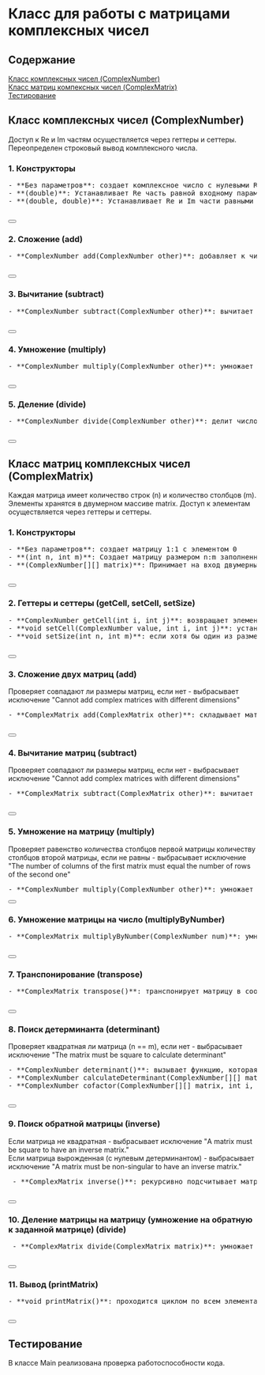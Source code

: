 # Класс для работы с матрицами комплексных чисел
## Содержание
[Класс комплексных чисел (ComplexNumber)](src/ComplexNumber.java)  
[Класс матриц компексных чисел (ComplexMatrix)](src/ComplexMatrix.java)  
[Тестирование](src/Main.java)
## Класс комплексных чисел (ComplexNumber)  
Доступ к Re и Im частям осуществляется через геттеры и сеттеры. Переопределен строковый вывод комплексного числа.
### 1. Конструкторы  
<div>
  <pre>
- **Без параметров**: создает комплексное число с нулевыми Re и Im частями
- **(double)**: Устанавливает Re часть равной входному параметру, а Im = 0
- **(double, double)**: Устанавливает Re и Im части равными входным параметрам соответственно 
     </pre>
  <button onclick="copyToClipboard()"></button>
</div>  

### 2. Сложение (add)  
<div>
  <pre>
- **ComplexNumber add(ComplexNumber other)**: добавляет к числу, чей метод был вызван, комплексное число other
        </pre>
  <button onclick="copyToClipboard()"></button>
</div>  

### 3. Вычитание (subtract)
<div>
  <pre>
- **ComplexNumber subtract(ComplexNumber other)**: вычитает из числа, чей метод был вызван число other
        </pre>
  <button onclick="copyToClipboard()"></button>
</div>  

### 4. Умножение (multiply)
<div>
  <pre>
- **ComplexNumber multiply(ComplexNumber other)**: умножает на число, чей метод был вызван число other в соответствии с формулой
        </pre>
  <button onclick="copyToClipboard()"></button>
</div>  

### 5. Деление (divide)
<div>
  <pre>
- **ComplexNumber divide(ComplexNumber other)**: делит число, с которым был вызван, на число other, выполняется по формуле
 </pre>
  <button onclick="copyToClipboard()"></button>
</div>  
  
## Класс матриц комплексных чисел (ComplexMatrix)
Каждая матрица имеет количество строк (n) и количество столбцов (m). Элементы хранятся в двумерном массиве matrix. Доступ к элементам осуществляется через геттеры и сеттеры.

### 1. Конструкторы  
<div>
  <pre>
- **Без параметров**: создает матрицу 1:1 с элементом 0
- **(int n, int m)**: Создает матрицу размером n:m заполненную нулями
- **(ComplexNumber[][] matrix)**: Принимает на вход двумерный массив данных, создает в соответствии с ними матрицу
 </pre>
  <button onclick="copyToClipboard()"></button>
</div> 

### 2. Геттеры и сеттеры (getCell, setCell, setSize)
<div>
  <pre>
- **ComplexNumber getCell(int i, int j)**: возвращает элемент матрицы по индексу (i, j). Если индекс находится за пределами границ матрицы - выбрасывает исключение "Index is out of bounds"
- **void setCell(ComplexNumber value, int i, int j)**: устаналивает элемент матрицы по индексу (i, j) равным значению value. Если индекс находится за пределами границ матрицы - выбрасывает исключение "Index is out of bounds"
- **void setSize(int n, int m)**: если хотя бы один из размером матрицы меньше или равен 0, выбрасывает исключение "n and m must be positive", копирует все элементы прошлой матрицы на те же самые места, если в изначальной матрице элементы отсутствовали - заполняет ячейки новой матрицы нулями
 </pre>
  <button onclick="copyToClipboard()"></button>
</div> 

### 3. Сложение двух матриц (add) 
Проверяет совпадают ли размеры матриц, если нет - выбрасывает исключение "Сannot add complex matrices with different dimensions"  
<div>
  <pre>
- **ComplexMatrix add(ComplexMatrix other)**: складывает матрицы поэлементно
  </pre>
  <button onclick="copyToClipboard()"></button>
</div> 

### 4. Вычитание матриц (subtract)
Проверяет совпадают ли размеры матриц, если нет - выбрасывает исключение "Сannot add complex matrices with different dimensions"  
<div>
  <pre>
- **ComplexMatrix subtract(ComplexMatrix other)**: вычитает матрицы поэлементно
 </pre>
  <button onclick="copyToClipboard()"></button>
</div> 

### 5. Умножение на матрицу (multiply)
Проверяет равенство количества столбцов первой матрицы количеству столбцов второй матрицы, если не равны - выбрасывает исключение "The number of columns of the first matrix must equal the number of rows of the second one"  
<div>
  <pre>
- **ComplexNumber multiply(ComplexNumber other)**: умножает матрицу на матрицу в соответствии с правилом умножения матриц
</pre>
  <button onclick="copyToClipboard()"></button>
</div> 

### 6. Умножение матрицы на число (multiplyByNumber)
<div>
  <pre>
- **ComplexMatrix multiplyByNumber(ComplexNumber num)**: умножает матрицу на число num поэлементно
 </pre>
  <button onclick="copyToClipboard()"></button>
</div> 

### 7. Транспонирование (transpose)
<div>
  <pre>
- **ComplexMatrix transpose()**: транспонирует матрицу в соответствии с правилом транспонирования матриц
    </pre>
  <button onclick="copyToClipboard()"></button>
</div> 

### 8. Поиск детерминанта (determinant)
Проверяет квадратная ли матрица (n == m), если нет - выбрасывает исключение "The matrix must be square to calculate determinant"
<div>
  <pre>
- **ComplexNumber determinant()**: вызывает функцию, которая рекурсивно подсчитывает детерминант
- **ComplexNumber calculateDeterminant(ComplexNumber[][] matrix)**: рекурсивно подсчитывает детерминант
- **ComplexNumber cofactor(ComplexNumber[][] matrix, int i, int j)**: ищет алгебраическое дополнение элемента по индексу (i, j)
    </pre>
  <button onclick="copyToClipboard()"></button>
</div> 

 ### 9. Поиск обратной матрицы (inverse)
 Если матрица не квадратная - выбрасывает исключение "A matrix must be square to have an inverse matrix."    
 Если матрица вырожденная (с нулевым детерминантом) - выбрасывает исключение "A matrix must be non-singular to have an inverse matrix." 
 <div>
   <pre>
 - **ComplexMatrix inverse()**: рекурсивно подсчитывает матрицу алгебраических дополнений с помощью метода cofactor, транспонирует её с помощью метода transpose и умножает с помощью метода multiplyByNumber на обратное к детерминанту число  
    </pre>
  <button onclick="copyToClipboard()"></button>
</div> 

  ### 10. Деление матрицы на матрицу (умножение на обратную к заданной матрице) (divide)
<div>
    <pre>
 - **ComplexMatrix divide(ComplexMatrix matrix)**: умножает матрицу на обратную матрицу к заданной, подсчитанную с помощью метода inverse
    </pre>
  <button onclick="copyToClipboard()"></button>
</div> 

### 11. Вывод (printMatrix)
<div>
   <pre>
- **void printMatrix()**: проходится циклом по всем элементам матрицы и выводит в консоль
    </pre>
  <button onclick="copyToClipboard()"></button>
</div> 

## Тестирование
В классе Main реализована проверка работоспособности кода.
  
 

